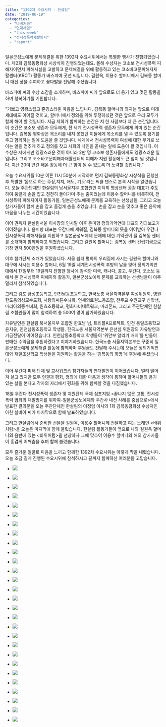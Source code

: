 ```yaml
---
title: "1392차 수요시위 - 한살림"
date: "2019-06-19"
categories: 
  - "나비기금"
  - "연대사업"
  - "this-week"
  - "전시성폭력재발방지"
  - "report"
---
```


일본군성노예제 문제해결을 위한 1392차 수요시위에서는 특별한 행사가 진행되었습니다. 제2회 김복동평화상 시상식이 진행되었는데요. 올해 수상자는 코소보 전시성폭력 피해자이면서 피해사실을 고발하고 문제해결을 위해 활동하고 있는 코소바고문피해자재활센터(KRCT) 활동가 바스피예 굿맨 씨입니다. 길원옥, 이용수 할머니께서 김복동 할머니 대신 상을 수여하고 꽃다발을 전달해 주셨습니다.

바스피예 씨의 수상 소감을 소개하며, 바스피예 씨가 앞으로도 더 용기 있고 멋진 활동을 하며 행복하기를 기원합니다.

“기쁘고 영광스럽고 존경스러운 마음을 느낍니다. 김복동 할머니의 의지는 앞으로 미래세대에도 이어질 것이고, 할머니께서 정의를 위해 투쟁하셨던 것은 앞으로 우리 모두가 함께 해야 할 것입니다. 지금 저희가 함께하는 순간은 저 한 사람보다 더 큰 순간입니다. 이 순간은 코소보 생존자 모두에게, 전 세계 전시성폭력 생존자 모두에게 의미 있는 순간입니다. 김복동 평화상은 목소리를 내지 못했던 이들에게 목소리를 낼 수 있도록 용기를 주고 함께하는 일에 도움을 줄 것입니다. 세계에서 전시성폭력이 여성에 대한 무기로 쓰이는 일을 멈추게 하고 정의를 찾고 사회의 낙인을 끝내는 일에 도움이 될 것입니다. 이 수상은 저에게만 영광스러운 것이 아니라 2만 명 코소보 생존자들에게도 영광스러운 일입니다. 그리고 코소바고문피해자재활센터의 피해자 지원 활동에도 큰 힘이 될 것입니다. 지난 20여 년간 해온 활동에 더 큰 힘이 될 수 있도록 더 노력할 것입니다.”

오늘 수요시위를 10분 이른 11시 50분에 시작하여 먼저 김복동평화상 시상식을 진행한 후 특별한 ‘몸으로 하는 주장,지지, 애도, 기도’라는 써클 댄스로 본격 시작을 알렸습니다. 오늘 주관단체인 한살림의 남서울지부 조합원인 이덕희 명상센터 공감 대표가 주도하여 둥글게 손을 잡고 천천히 돌아가며 추는 춤이었는데 이용수 할머니를 비롯하여, 전시성폭력 피해자이자 활동가들, 일본군성노예제 문제를 교육하는 선생님들, 그리고 오늘 참가자들이 함께 손을 잡고 즐겁게 춤을 추었습니다. 손을 잡고 눈을 맞추고 좋은 음악에 마음을 나누는 시간이었습니다.

이어 권옥자 한살림서울 이사장의 인사말 이후 윤미향 정의기억연대 대표의 경과보고가 이어졌습니다. 윤미향 대표는 우간다에 세워질, 김복동 할머니의 뜻을 이어받아 우간다 전시성폭력 피해자들을 지원하고 일본군성노예제 문제에 대한 기억관이 될 김복동 센터를 소개하며 함께하자고 외쳤습니다. 그리고 길원옥 할머니는 김복동 센터 건립기금으로 가장 먼저 500만원을 후원하셨습니다.

이후 참가단체 소개가 있었습니다. 서울 쉼터 평화의 우리집에 사시는 길원옥 할머니와 대구에 사시는 이용수 할머니, 6월 19일 세계전시성폭력 추방의 날을 맞아 정의기억연대에서 17일부터 19일까지 진행한 행사에 참석한 미국, 캐나다, 콩고, 우간다, 코소보 등에서 온 전시성폭력 피해자와 활동가, 일본군성노예제 문제를 교육하는 선생님들이 아주 멀리서 참석하였습니다.

그리고 김포 금성초등학교, 인천남동초등학교, 한국노총 서울지역본부 여성위원회, 영원한도움의성모수도회, 사랑의씨튼수녀회, 연세의료원노동조합, 천주교 수원교구 신학생, 마리아의종수녀회, 원효초등학교, 평화나비네트워크, 마리몬드, 그리고 주관단체인 한살림 조합원들이 많이 참석하여 총 500여 명이 참가하였습니다.

자유발언은 한살림 북서울지부 조합원 한효남 님, 트리플A프로젝트, 인천 용일초등학교 윤지유, 인천남동초등학교 학생들, 한국노총 서울지역본부 은선심 위원장의 자유발언과 기금전달이 이어졌습니다. 인천남동초등학교 학생들이 ‘위안부 알리기 배지’를 만들어 판매한 수익금을 후원하겠다고 이야기하였습니다. 한국노총 서울지역본부는 꾸준히 일본군성노예제 문제해결 활동에 함께하며 후원금도 전달해 주시는데 오늘은 정의기억연대와 재일조선학교 학생들을 지원하는 활동을 하는 ‘김복동의 희망’에 후원해 주셨습니다.

이어 우간다 피해 단체 및 교사워크숍 참가자들의 연대발언이 이어졌습니다. 멀리 떨어져 살고 있지만 모두 인권과 평화, 정의에 대한 마음과 생각이 통하며 할머니들의 용기 있는 삶을 본다고 각자의 자리에서 평화를 위해 함께할 것을 다짐했습니다.

18일 우간다 전시성폭력 생존자 및 지원단체 국제 심포지엄 <끝나지 않은 고통, 전시성폭력 범죄의 재발방지를 위하여-일본군성노예제와 우간사 내전 사례를 중심으로>에서 발표한 결의문을 오늘 주관단체인 한살림의 이정임 이사와 1회 김복동평화상 수상자인 아찬 실비아 씨가 마지막으로 함께 발표하였습니다.

그리고 한살림에서 준비한 선물을 길원옥, 이용수 할머니께 전달하고 여는 노래인 <바위처럼>을 오늘은 마지막에 함께 불렀습니다. 한살림 활동가들이 앞으로 나와 길원옥 할머니의 음반에 있는 <바위처럼>을 선창하자 그에 맞추어 이용수 할머니와 해외 참가자들이 흥겹게 어깨춤을 추며 함께 불렀습니다.

모두 즐거운 얼굴로 마음을 느끼고 함께한 1392차 수요시위는 이렇게 막을 내렸습니다. 오늘 조금 길게 진행된 수요시위에 참석하시고 끝까지 함께하신 여러분들 고맙습니다.

- ![](http://womenandwar.net/kr/wp-content/uploads/2019/06/IMGP7526-1024x680.jpg)
    
- ![](http://womenandwar.net/kr/wp-content/uploads/2019/06/IMGP7538-1024x680.jpg)
    
- ![](http://womenandwar.net/kr/wp-content/uploads/2019/06/IMGP7547-1024x680.jpg)
    
- ![](http://womenandwar.net/kr/wp-content/uploads/2019/06/IMGP7554-1024x680.jpg)
    
- ![](http://womenandwar.net/kr/wp-content/uploads/2019/06/IMGP7580-1024x680.jpg)
    
- ![](http://womenandwar.net/kr/wp-content/uploads/2019/06/IMGP7630-1024x680.jpg)
    
- ![](http://womenandwar.net/kr/wp-content/uploads/2019/06/IMGP7657-1024x680.jpg)
    
- ![](http://womenandwar.net/kr/wp-content/uploads/2019/06/IMGP7685-1024x680.jpg)
    
- ![](http://womenandwar.net/kr/wp-content/uploads/2019/06/IMGP7708-1024x680.jpg)
    
- ![](http://womenandwar.net/kr/wp-content/uploads/2019/06/IMGP7711-1024x680.jpg)
    
- ![](http://womenandwar.net/kr/wp-content/uploads/2019/06/IMGP7721-1024x680.jpg)
    
- ![](http://womenandwar.net/kr/wp-content/uploads/2019/06/IMGP7728-1024x680.jpg)
    
- ![](http://womenandwar.net/kr/wp-content/uploads/2019/06/IMGP7730-1024x680.jpg)
    
- ![](http://womenandwar.net/kr/wp-content/uploads/2019/06/IMGP7750-1024x680.jpg)
    
- ![](http://womenandwar.net/kr/wp-content/uploads/2019/06/IMGP7770-1024x680.jpg)
    
- ![](http://womenandwar.net/kr/wp-content/uploads/2019/06/IMGP7776-1024x680.jpg)
    
- ![](http://womenandwar.net/kr/wp-content/uploads/2019/06/IMGP7780-1024x680.jpg)
    
- ![](http://womenandwar.net/kr/wp-content/uploads/2019/06/IMGP7797-1024x680.jpg)
    
- ![](http://womenandwar.net/kr/wp-content/uploads/2019/06/IMGP7810-1024x680.jpg)
    
- ![](http://womenandwar.net/kr/wp-content/uploads/2019/06/IMGP7813-1024x680.jpg)
    
- ![](http://womenandwar.net/kr/wp-content/uploads/2019/06/IMGP7818-1024x680.jpg)
    
- ![](http://womenandwar.net/kr/wp-content/uploads/2019/06/IMGP7828-1024x680.jpg)
    
- ![](http://womenandwar.net/kr/wp-content/uploads/2019/06/IMGP7835-1024x680.jpg)
    
- ![](http://womenandwar.net/kr/wp-content/uploads/2019/06/IMGP7843-1024x680.jpg)
    
- ![](http://womenandwar.net/kr/wp-content/uploads/2019/06/IMGP7847-1024x680.jpg)
    
- ![](http://womenandwar.net/kr/wp-content/uploads/2019/06/IMGP7859-1024x680.jpg)
    
- ![](http://womenandwar.net/kr/wp-content/uploads/2019/06/IMGP7898-1024x680.jpg)
    
- ![](http://womenandwar.net/kr/wp-content/uploads/2019/06/S28BW-419061918320-724x1024.jpg)
